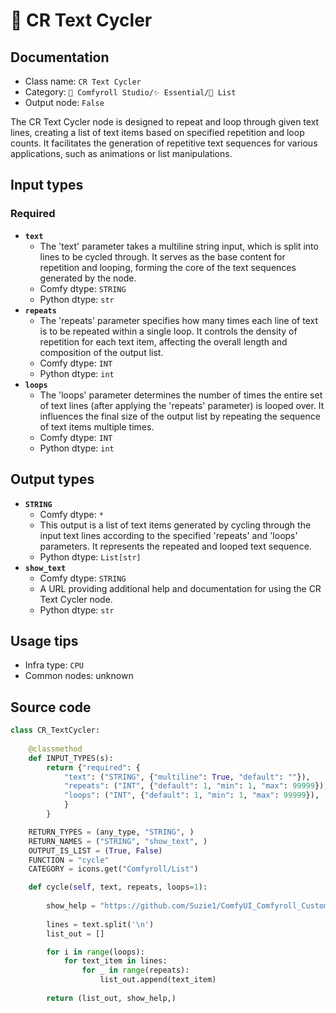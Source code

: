# 📜 CR Text Cycler
## Documentation
- Class name: `CR Text Cycler`
- Category: `🧩 Comfyroll Studio/✨ Essential/📜 List`
- Output node: `False`

The CR Text Cycler node is designed to repeat and loop through given text lines, creating a list of text items based on specified repetition and loop counts. It facilitates the generation of repetitive text sequences for various applications, such as animations or list manipulations.
## Input types
### Required
- **`text`**
    - The 'text' parameter takes a multiline string input, which is split into lines to be cycled through. It serves as the base content for repetition and looping, forming the core of the text sequences generated by the node.
    - Comfy dtype: `STRING`
    - Python dtype: `str`
- **`repeats`**
    - The 'repeats' parameter specifies how many times each line of text is to be repeated within a single loop. It controls the density of repetition for each text item, affecting the overall length and composition of the output list.
    - Comfy dtype: `INT`
    - Python dtype: `int`
- **`loops`**
    - The 'loops' parameter determines the number of times the entire set of text lines (after applying the 'repeats' parameter) is looped over. It influences the final size of the output list by repeating the sequence of text items multiple times.
    - Comfy dtype: `INT`
    - Python dtype: `int`
## Output types
- **`STRING`**
    - Comfy dtype: `*`
    - This output is a list of text items generated by cycling through the input text lines according to the specified 'repeats' and 'loops' parameters. It represents the repeated and looped text sequence.
    - Python dtype: `List[str]`
- **`show_text`**
    - Comfy dtype: `STRING`
    - A URL providing additional help and documentation for using the CR Text Cycler node.
    - Python dtype: `str`
## Usage tips
- Infra type: `CPU`
- Common nodes: unknown


## Source code
```python
class CR_TextCycler:
    
    @classmethod
    def INPUT_TYPES(s):
        return {"required": {
            "text": ("STRING", {"multiline": True, "default": ""}),
            "repeats": ("INT", {"default": 1, "min": 1, "max": 99999}),
            "loops": ("INT", {"default": 1, "min": 1, "max": 99999}),
            }
        }

    RETURN_TYPES = (any_type, "STRING", )
    RETURN_NAMES = ("STRING", "show_text", )
    OUTPUT_IS_LIST = (True, False)
    FUNCTION = "cycle"
    CATEGORY = icons.get("Comfyroll/List")    

    def cycle(self, text, repeats, loops=1):
    
        show_help = "https://github.com/Suzie1/ComfyUI_Comfyroll_CustomNodes/wiki/List-Nodes#cr-text-cycler"
    
        lines = text.split('\n')
        list_out = []

        for i in range(loops):
            for text_item in lines:
                for _ in range(repeats):
                    list_out.append(text_item)
        
        return (list_out, show_help,)

```
